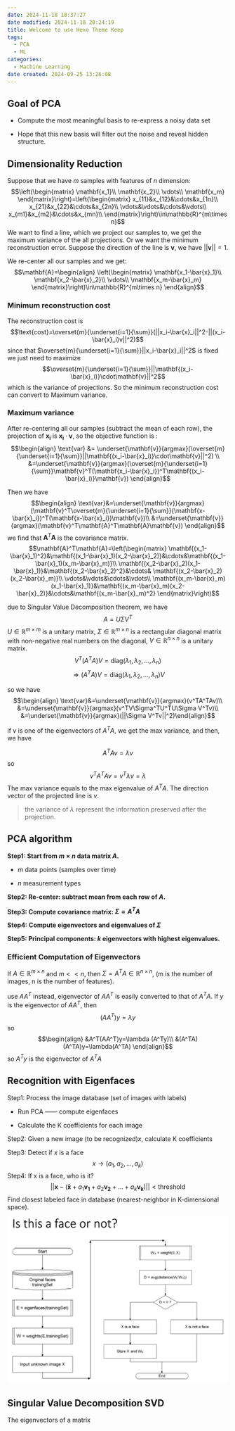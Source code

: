 ```yaml
---
date: 2024-11-18 18:37:27
date modified: 2024-11-18 20:24:19
title: Welcome to use Hexo Theme Keep
tags:
  - PCA
  - ML
categories:
  - Machine Learning
date created: 2024-09-25 13:26:08
---
```

## Goal of PCA

- Compute the most meaningful basis to re-express a noisy data set

- Hope that this new basis will filter out the noise and reveal hidden structure.

## Dimensionality Reduction

Suppose that we have $m$ samples with features of $n$ dimension: 
$$\left(\begin{matrix}
\mathbf{x_1}\\
\mathbf{x_2}\\
\vdots\\
\mathbf{x_m}
\end{matrix}\right)=\left(\begin{matrix}
x_{11}&x_{12}&\cdots&x_{1n}\\
x_{21}&x_{22}&\cdots&x_{2n}\\
\vdots&\vdots&\cdots&\vdots\\
x_{m1}&x_{m2}&\cdots&x_{mn}\\
\end{matrix}\right)\in\mathbb{R}^{m\times n}$$
We want to find a line, which we project our samples to, we get the maximum variance of the all projections. Or we want the minimum reconstruction error. Suppose the direction of the line is $\mathbf{v}$, we have $||\mathbf{v}|| = 1$.

We re-center all our samples and we get:
$$\mathbf{A}=\begin{align}
\left(\begin{matrix}
\mathbf{x_1-\bar{x}_1}\\
\mathbf{x_2-\bar{x}_2}\\
\vdots\\
\mathbf{x_m-\bar{x}_m}
\end{matrix}\right)\in\mathbb{R}^{m\times n}
\end{align}$$

### Minimum reconstruction cost

The reconstruction cost is 
$$\text{cost}=\overset{m}{\underset{i=1}{\sum}}(||x_i-\bar{x}_i||^2-||(x_i-\bar{x}_i)v||^2)$$
since that $\overset{m}{\underset{i=1}{\sum}}||x_i-\bar{x}_i||^2$ is fixed we just need to maximize
$$\overset{m}{\underset{i=1}{\sum}}||\mathbf{(x_i-\bar{x}_i)}\cdot\mathbf{v}||^2$$
which is the variance of projections. So the minimum reconstruction cost can convert to Maximum variance.

### Maximum variance

After re-centering all our samples (subtract the mean of each row), the projection of $\mathbf{x_i}$ is $\mathbf{x_i}\cdot\mathbf{v}$, so the objective function is :
$$\begin{align}
\text{var} &= \underset{\mathbf{v}}{argmax}(\overset{m}{\underset{i=1}{\sum}}||\mathbf{(x_i-\bar{x}_i)}\cdot\mathbf{v}||^2) \\ 
&=\underset{\mathbf{v}}{argmax}(\overset{m}{\underset{i=1}{\sum}}\mathbf{v}^T(\mathbf{x_i-\bar{x}_i})^T\mathbf{(x_i-\bar{x}_i)}\mathbf{v})
\end{align}$$

Then we have
$$\begin{align}
\text{var}&=\underset{\mathbf{v}}{argmax}(\mathbf{v}^T\overset{m}{\underset{i=1}{\sum}}(\mathbf{x-\bar{x}_i})^T(\mathbf{x-\bar{x}_i})\mathbf{v})\\
&=\underset{\mathbf{v}}{argmax}(\mathbf{v}^T\mathbf{A}^T\mathbf{A}\mathbf{v})
\end{align}$$
we find that $\mathbf{A}^T\mathbf{A}$ is the covariance matrix.
$$\mathbf{A}^T\mathbf{A}=\left(\begin{matrix}
\mathbf{(x_1-\bar{x}_1)^2}&\mathbf{(x_1-\bar{x}_1)(x_2-\bar{x}_2)}&\cdots&\mathbf{(x_1-\bar{x}_1)(x_m-\bar{x}_m)}\\
\mathbf{(x_2-\bar{x}_2)(x_1-\bar{x}_1)}&\mathbf{(x_2-\bar{x}_2)^2}&\cdots&
\mathbf{(x_2-\bar{x}_2)(x_2-\bar{x}_m)}\\
\vdots&\vdots&\cdots&\vdots\\
\mathbf{(x_m-\bar{x}_m)(x_1-\bar{x}_1)}&\mathbf{(x_m-\bar{x}_m)(x_2-\bar{x}_2)}&\cdots&\mathbf{(x_m-\bar{x}_m)^2}
\end{matrix}\right)$$

due to Singular Value Decomposition theorem, we have 
$$A=U\Sigma V^T$$
$U\in\mathbb{R}^{m\times m}$ is a unitary matrix, $\Sigma\in\mathbb{R}^{m\times n}$ is a rectangular diagonal matrix with non-negative real numbers on the diagonal, $V\in\mathbb{R}^{n\times n}$ is a unitary matrix.
$$
V^T(A^TA)V=\text{diag}(\lambda_1,\lambda_2,...,\lambda_n)
$$
$$
\Rightarrow(A^TA)V=\text{diag}(\lambda_1,\lambda_2,...,\lambda_n)V
$$

so we have 
$$\begin{align}
\text{var}&=\underset{\mathbf{v}}{argmax}(v^TA^TAv)\\
&=\underset{\mathbf{v}}{argmax}(v^TV\Sigma^TU^TU\Sigma V^Tv)\\
&=\underset{\mathbf{v}}{argmax}(||\Sigma V^Tv||^2)\end{align}$$

if $v$ is one of the eigenvectors of $A^TA$, we get the max variance, and then, we have

$$A^TAv=\lambda v$$
so 
$$v^TA^TAv=v^T\lambda v=\lambda$$
The max variance equals to the max eigenvalue of $A^TA$. The direction vector of the projected line is $v$.

> the variance of $\lambda$ represent the information preserved after the projection.

## PCA algorithm

**Step1: Start from $m\times n$ data matrix $A$.**

- $m$ data points (samples over time)

- $n$ measurement types

**Step2: Re-center: subtract mean from each row of $A$.**

**Step3: Compute covariance matrix: $\Sigma=A^TA$**

**Step4: Compute eigenvectors and eigenvalues of $\Sigma$**

**Step5: Principal components: $k$ eigenvectors with highest eigenvalues.**

### Efficient Computation of Eigenvectors

If $A\in\mathbb{R}^{m\times n}$ and $m<< n$, then $\Sigma=A^TA\in\mathbb{R}^{n\times n}$, (m is the number of images, n is the number of features).

use $AA^T$ instead, eigenvector of $AA^T$ is easily converted to that of $A^TA$. If $y$ is the eigenvector of $AA^T$, then
$$(AA^T)y=\lambda y$$
so
$$\begin{align}
&A^T(AA^T)y=\lambda (A^Ty)\\
&(A^TA)(A^TA)y=\lambda(A^TA)
\end{align}$$
so $A^Ty$ is the eigenvector of $A^TA$

## Recognition with Eigenfaces

Step1: Process the image database (set of images with labels)

- Run PCA —— compute eigenfaces

- Calculate the K coefficients for each image

Step2: Given a new image (to be recognized)$x$, calculate K coefficients

Step3: Detect if $x$ is a face
$$
x\rightarrow(a_1,a_2,...,a_k)
$$
Step4: If x is a face, who is it?
$$
||\mathbf{x}-(\mathbf{\bar{x}}+a_1\mathbf{v_1}+a_2\mathbf{v_2}+...+a_k\mathbf{v_k})||<\text{threshold}
$$
Find closest labeled face in database (nearest-neighbor in K-dimensional space).

![](https://github.com/amor-mio-de-mi-vida/picx-images-hosting/raw/master/其他/3931a9abc5dfa8388a27b29ffab7049.ic5bkyvv1.webp)

## Singular Value Decomposition SVD

The eigenvectors of a matrix 
